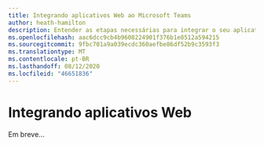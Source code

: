 ```yaml
---
title: Integrando aplicativos Web ao Microsoft Teams
author: heath-hamilton
description: Entender as etapas necessárias para integrar o seu aplicativo Web ao Microsoft Teams
ms.openlocfilehash: aac6dcc9cb4b9608224901f376b1e8512a594215
ms.sourcegitcommit: 9fbc701a9a039ecdc360aefbe86df52b9c3593f3
ms.translationtype: MT
ms.contentlocale: pt-BR
ms.lasthandoff: 08/12/2020
ms.locfileid: "46651836"
---
```

# <a name="integrating-web-apps"></a>Integrando aplicativos Web

Em breve...